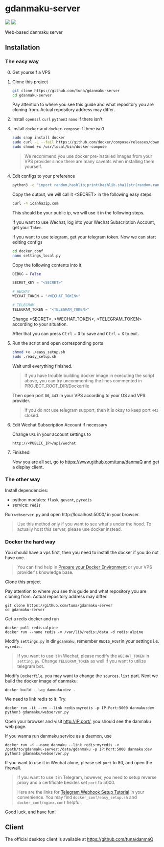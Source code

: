 gdanmaku-server
===============
![](https://img.shields.io/badge/license-GPLv3-blue.svg)
![](https://img.shields.io/badge/python-3.7-yellowgreen.svg)

Web-based danmaku server

## Installation

### The easy way

0. Get yourself a VPS

1. Clone this project
    ```bash
    git clone https://github.com/tuna/gdanmaku-server
    cd gdanmaku-server
    ```
    
    Pay attention to where you see this guide and what repository you are cloning from.
    Actual repository address may differ.
    
2. Install `openssl` `curl` `python3` `nano` if there isn't

3. Install `docker` and `docker-compose` if there isn't
    ```bash
    sudo snap install docker
    sudo curl -L --fail https://github.com/docker/compose/releases/download/1.22.0/run.sh -o /usr/local/bin/docker-compose
    sudo chmod +x /usr/local/bin/docker-compose
    ```
    
    > We recommend you use docker pre-installed images from your VPS provider 
    since there are many caveats when installing them yourself. 

4. Edit configs to your preference

    ```bash
    python3 -c "import random,hashlib;print(hashlib.sha1(str(random.random()).encode()).hexdigest())"
    ```
    
    Copy the output, we will call it \<SECRET\> in the following easy steps.
    
    ```bash
    curl -4 icanhazip.com
    ```
    This should be your public ip, we will use it in the following steps.
    
    If you want to use Wechat, log into your Wechat Subscription Account, get your `Token`.
    
    If you want to use telegram, get your telegram token.
    Now we can start editing configs
    ```bash
    cd docker_conf
    nano settings_local.py
    ```
    Copy the following contents into it.
    ```python
    DEBUG = False

    SECRET_KEY = "<SECRET>"

    # WECHAT
    WECHAT_TOKEN = "<WECHAT_TOKEN>"

    # TELEGRAM
    TELEGRAM_TOKEN = "<TELEGRAM_TOKEN>"
    ```
    Change \<SECRET\>, \<WECHAT_TOKEN\>, \<TELEGRAM_TOKEN\> according to your situation.
    
    After that you can press <kbd>Ctrl</kbd> + <kbd>O</kbd> to save and <kbd>Ctrl</kbd> + <kbd>X</kbd> to exit.
    
5. Run the script and open corresponding ports
    ```bash
    chmod +x ./easy_setup.sh
    sudo ./easy_setup.sh
    ```
    Wait until everything finished.
    
    > If you have trouble building docker image in executing the script above,
    you can try uncommenting the lines commented in PROJECT_ROOT_DIR/Dockerfile

    Then open port `80`, `443` in your VPS according to your OS and VPS provider.
    
    > If you do not use telegram support, then it is okay to keep port `443` closed. 

6. Edit Wechat Subscription Account if necessary

    Change `URL` in your account settings to 
    ```
    http://<PUBLIC_IP>/api/wechat
    ```
7. Finished

    Now you are all set, go to https://www.github.com/tuna/danmaQ and get a display client.
    
### The other way

Install dependencies:

- python modules: `flask`, `gevent`, `pyredis`
- service: `redis`

Run `webserver.py` and open http://localhost:5000/ in your browser.

> Use this method only if you want to see what's under the hood. 
To actually host this server, please use docker instead.

### Docker the hard way

You should have a vps first, then you need to install the docker if you do not have one.
> You can find help in [Prepare your Docker Environment](https://docs.docker.com/get-started/#prepare-your-docker-environment)
or your VPS provider's knowledge base.


Clone this project

Pay attention to where you see this guide and what repository you are cloning from.
    Actual repository address may differ.
```
git clone https://github.com/tuna/gdanmaku-server
cd gdanmaku-server
```

Get a redis docker and run

```
docker pull redis:alpine
docker run --name redis -v /var/lib/redis:/data -d redis:alpine
```

Modify `settings.py` in dir `gdanmaku`, remember `REDIS_HOST`in your settings i.e. `myredis`.

>If you want to use it in Wechat, please modify the `WECHAT_TOKEN` in `setting.py`.
Change `TELEGRAM_TOKEN` as well if you want to utilize telegram bot.

Modify `Dockerfile`, you may want to change the `sources.list` part. Next we build the docker image of danmaku:

```
docker build --tag danmaku:dev .
```

We need to link redis to it. Try:

```
docker run -it --rm --link redis:myredis -p IP:Port:5000 danmaku:dev python3 gdanmaku/webserver.py
```

Open your browser and visit <http://IP:port/>, you should see the danmaku web page.

If you wanna run danmaku service as a daemon, use

```
docker run -d --name danmaku --link redis:myredis -v /path/to/gdanmaku-server:/data/gdanmaku -p IP:Port:5000 danmaku:dev python3 gdanmaku/webserver.py
```
If you want to use it in Wechat alone, please set `port` to 80, and open the firewall.

>If you want to use it in Telegram, however, you need to setup reverse proxy and a certificate besides set `port` to 5000.
>
>Here are the links for [Telegram Webhook Setup Tutorial](https://core.telegram.org/bots/webhooks) in your convenience.
>You may find `docker_conf/easy_setup.sh` and `docker_conf/nginx.conf` helpful.
  
Good luck, and have fun!

## Client
The official desktop client is available at https://github.com/tuna/danmaQ 

